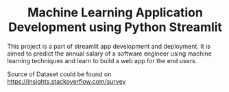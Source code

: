 <h1 align="center">Machine Learning Application Development using Python Streamlit</h1>

This project is a part of streamlit app development and deployment. It is aimed to predict the annual salary of a software engineer using machine learning techniques and learn to build a web app for the end users.

Source of Dataset could be found on https://insights.stackoverflow.com/survey
